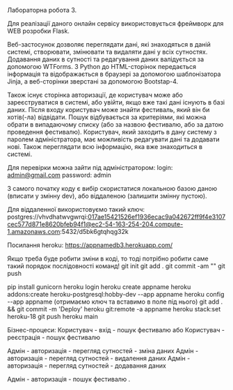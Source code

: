 Лабораторна робота 3.

Для реалізації даного онлайн сервісу використовується фреймворк для WEB розробки Flask.

Веб-застосунок дозволяє переглядати дані, які знаходяться в даній системі, створювати, змінювати та видаляти дані у всіх сутностях. Додавання даних в сутності та редагування даних валідується за допомогою WTForms. З Python до HTML-сторінок передається інформація та відображається в браузері за допомогою шаблонізатора Jinja, а веб-сторінки зверстані за допомогою Bootstap-4.

Також існує сторінка авторизації, де користувач може або зареєструватися в системі, або увійти, якщо вже такі дані існують в базі даних. Після входу користувач може знайти фестиваль, який він би хотів(-ла) відвідати. Пошук відбувається за критеріями, які можна обрати в випадаючому списку (або за назвою фестивалю, або за датою проведення фестивалю). Користувач, який заходить в дану систему з паролем адміністратора, має можливість редагувати дані та додавати нові. Також переглядати всю інформацію, яка вже знаходиться в системі. 

Для перевірки можна зайти під адміністратором: 
login: admin@gmail.com
password: admin

З самого початку коду є вибір скористатися локальною базою даною (вписати у змінну dev), або віддаленою (залишити змінну пустою).

Для віддаленної використовуємо такий ключ: postgres://vhvdhatwvgwrqi:017ae15421526ef1936ecac9a042672ff9f4e3107cec577d871e8620bfeb94f1@ec2-54-163-254-204.compute-1.amazonaws.com:5432/d5bk6gtqhqg32k

Посилання heroku:
https://appnamedb3.herokuapp.com/

Якщо треба буде робити зміни в коді, то тоді потрібно робити саме такий порядок послідовності команд!
git init
git add .
git commit -am ""
git push

pip install gunicorn
heroku login
heroku create appname
heroku addons:create heroku-postgresql:hobby-dev --app appname
heroku config --app appname (отримаємо ключ та вставимо в поле під нього)
git add . && git commit -m 'Deploy'
heroku git:remote -a appname
heroku stack:set heroku-18
git push heroku main


Бізнес-процеси:
Користувач - вхід - пошук фестивалю
або
Користувач - реєстрація - пошук фестивалю

Адмін - авторизація - перегляд сутностей - зміна даних
Адмін - авторизація - перегляд сутностей - видалення даних
Адмін - авторизація - перегляд сутностей - додавання даних

Адмін - авторизація - пошук фестивалю
.
